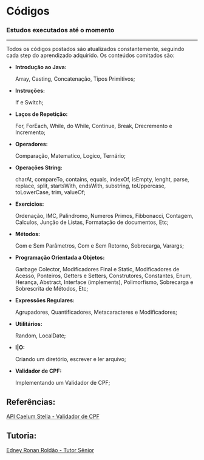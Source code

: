 # Códigos

### **Estudos executados até o momento** 

<hr/>
Todos os códigos postados são atualizados constantemente, seguindo 
cada step do aprendizado adquirido. Os conteúdos comitados são: 

- **Introdução ao Java:**<p>
Array, Casting, Concatenação, Tipos Primitivos;
<p>

- **Instruções:**<p>
If e Switch;
<p>

- **Laços de Repetição:**<p>
For, ForEach, While, do While, Continue, Break, Drecremento e Incremento;
<p>

- **Operadores:**<p>
Comparação, Matematico, Logico, Ternário;
<p>

- **Operações String:**<p>
charAt, compareTo, contains, equals, indexOf, isEmpty, lenght, parse, replace, split, startsWith, endsWith, substring, toUppercase, toLowerCase, trim, valueOf;
<p>

- **Exercicios:**<p>
Ordenação, IMC, Palindromo, Numeros Primos, Fibbonacci, Contagem, Calculos, Junção de Listas, Formatação de documentos, Etc;
<p>

- **Métodos:**<p>
Com e Sem Parâmetros, Com e Sem Retorno, Sobrecarga, Varargs;
<p>

- **Programação Orientada a Objetos:**<p>
Garbage Colector, Modificadores Final e Static, Modificadores de Acesso, Ponteiros, Getters e Setters, Construtores, Constantes, Enum, Herança, Abstract, Interface (implements), Polimorfismo, Sobrecarga e Sobrescrita de Métodos, Etc;
<p>

- **Expressões Regulares:**<p>
  Agrupadores, Quantificadores, Metacaracteres e Modificadores;
<p>

- **Utilitários:**<p>
  Random, LocalDate;
<p>

- **I|O:**<p>
  Criando um diretório, escrever e ler arquivo;
<p>

- **Validador de CPF:**<p>
  Implementando um Validador de CPF;

<p>

## Referências:

[API Caelum Stella - Validador de CPF](https://www.alura.com.br/artigos/validando-cpf-com-java-atraves-do-stella?gclid=Cj0KCQjwj7CZBhDHARIsAPPWv3d7uxJr-khje8M6Y_Nxe9I7IopqivA3DSm_FU7PaUS0jxvhE0a4XjUaAghgEALw_wcB)

## Tutoria:
[Edney Ronan Roldão - Tutor Sênior](https://github.com/edneyRoldao)